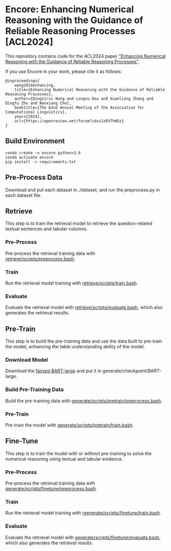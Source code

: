 # Encore: Enhancing Numerical Reasoning with the Guidance of Reliable Reasoning Processes [ACL2024]

This repository contains code for the ACL2024 paper ["Enhancing Numerical Reasoning with the Guidance of Reliable Reasoning Processes"](https://arxiv.org/abs/2402.10654).

If you use Encore in your work, please cite it as follows:
```
@inproceedings{
    wang2024enhancing,
    title={Enhancing Numerical Reasoning with the Guidance of Reliable Reasoning Processes},
    author={Dingzirui Wang and Longxu Dou and Xuanliang Zhang and Qingfu Zhu and Wanxiang Che},
    booktitle={The 62nd Annual Meeting of the Association for Computational Linguistics},
    year={2024},
    url={https://openreview.net/forum?id=zJzEhThN5z}
}
```

## Build Environment
```
conda create -n encore python=3.9
conda activate encore
pip install -r requirements.txt
```

## Pre-Process Data
Download and put each dataset in ./dataset, and run the preprocess.py in each dataset file.

## Retrieve
This step is to train the retrieval model to retrieve the question-related textual sentences and tabular columns.

### Pre-Process
Pre-process the retrieval training data with [retrieve/scripts/preprocess.bash](./retrieve/scripts/preprocess.bash).

### Train
Run the retrieval model training with [retrieve/scripts/train.bash](./retrieve/scripts/train.bash).

### Evaluate
Evaluate the retrieval model with [retrieve/scripts/evaluate.bash](./retrieve/scripts/evaluate.bash), which also generates the retrieval results.

## Pre-Train
This step is to build the pre-training data and use the data built to pre-train the model, enhancing the table understanding ability of the model.

### Download Model
Download the [fairseq BART-large](https://dl.fbaipublicfiles.com/fairseq/models/bart.large.tar.gz) and put it in generate/checkpoint/BART-large.

### Build Pre-Training Data
Build the pre-training data with [generate/scripts/pretrain/preprocess.bash](./generate/scripts/pretrain/preprocess.bash).

### Pre-Train
Pre-train the model with [generate/scripts/pretrain/train.bash](./generate/scripts/pretrain/train.bash).

## Fine-Tune
This step is to train the model with or without pre-training to solve the numerical reasoning using textual and tabular evidence.

### Pre-Process
Pre-process the retrieval training data with [generate/scripts/finetune/preprocess.bash](./retrieve/scripts/preprocess.bash).

### Train
Run the retrieval model training with [rgenerate/scripts/finetune/train.bash](./retrieve/scripts/train.bash).

### Evaluate
Evaluate the retrieval model with [generate/scripts/finetune/evaluate.bash](./retrieve/scripts/evaluate.bash), which also generates the retrieval results.
